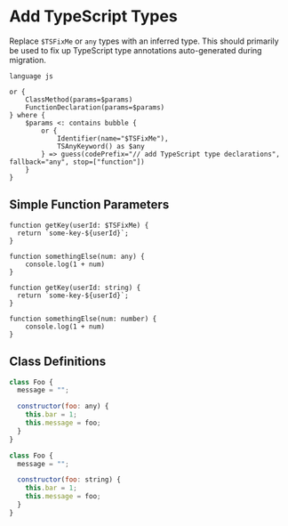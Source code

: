 # Add TypeScript Types

Replace `$TSFixMe` or `any` types with an inferred type. This should primarily be used to fix up TypeScript type annotations auto-generated during migration.

<!-- **NOTE**: This file is not directly used yet. It's just here for reference.
Copy the actual pattern into ../workflows/js-to-ts.ts as well. -->

```grit
language js

or {
    ClassMethod(params=$params)
    FunctionDeclaration(params=$params)
} where {
    $params <: contains bubble {
        or {
            Identifier(name="$TSFixMe"),
            TSAnyKeyword() as $any
        } => guess(codePrefix="// add TypeScript type declarations", fallback="any", stop=["function"])
    }
}
```

## Simple Function Parameters

```grit
function getKey(userId: $TSFixMe) {
  return `some-key-${userId}`;
}

function somethingElse(num: any) {
    console.log(1 + num)
}
```

```grit
function getKey(userId: string) {
  return `some-key-${userId}`;
}

function somethingElse(num: number) {
    console.log(1 + num)
}
```

## Class Definitions

```js
class Foo {
  message = "";

  constructor(foo: any) {
    this.bar = 1;
    this.message = foo;
  }
}
```

```js
class Foo {
  message = "";

  constructor(foo: string) {
    this.bar = 1;
    this.message = foo;
  }
}
```

